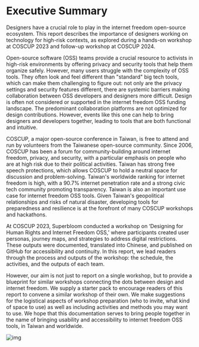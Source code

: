 # Executive Summary

Designers have a crucial role to play in the internet freedom open-source ecosystem. This report describes the importance of designers working on technology for high-risk contexts, as explored during a hands-on workshop at COSCUP 2023 and follow-up workshop at COSCUP 2024. 

Open-source software (OSS) teams provide a crucial resource to activists in high-risk environments by offering privacy and security tools that help them organize safely. However, many users struggle with the complexity of OSS tools. They often look and feel different than "standard" big tech tools, which can make them challenging to figure out: not only are the privacy settings and security features different, there are systemic barriers making collaboration between OSS developers and designers more difficult. Design is often not considered or supported in the internet freedom OSS funding landscape. The predominant collaboration platforms are not optimized for design contributions. However, events like this one can help to bring designers and developers together, leading to tools that are both functional and intuitive.

COSCUP, a major open-source conference in Taiwan, is free to attend and run by volunteers from the Taiwanese open-source community. Since 2006, COSCUP has been a forum for community-building around internet freedom, privacy, and security, with a particular emphasis on people who are at high risk due to their political activities. Taiwan has strong free speech protections, which allows COSCUP to hold a neutral space for discussion and problem-solving. Taiwan's worldwide ranking for internet freedom is high, with a 90.7% internet penetration rate and a strong civic tech community promoting transparency. Taiwan is also an important use case for internet freedom OSS tools. Given Taiwan's geopolitical relationships and risks of natural disaster, developing tools for preparedness and resilience is at the forefront of many COSCUP workshops and hackathons.

At COSCUP 2023, Superbloom conducted a workshop on ‘Designing for Human Rights and Internet Freedom OSS,’ where participants created user personas, journey maps, and strategies to address digital restrictions. These outputs were documented, translated into Chinese, and published on GitHub for accessibility and continuity. In this report, we lead readers through the process and outputs of the workshop: the schedule, the activities, and the outputs of each team. 

However, our aim is not just to report on a single workshop, but to provide a blueprint for similar workshops connecting the dots between design and internet freedom. We supply a starter pack to encourage readers of this report to convene a similar workshop of their own. We make suggestions for the logistical aspects of workshop preparation (who to invite, what kind of space to use) as well as including activities and methods you may want to use. We hope that this documentation serves to bring people together in the name of bringing usability and accessibility to internet freedom OSS tools, in Taiwan and worldwide.


![img](https://raw.githubusercontent.com/sprblm/The-Design-We-Open/refs/heads/main/Documenting%20Internet%20Shutdowns%20Workshop/graphics%20and%20illustrations/document%20image%20dividers/crowd-full-width.png)
